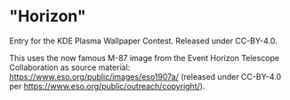 # "Horizon"

Entry for the KDE Plasma Wallpaper Contest. Released under CC-BY-4.0. 

This uses the now famous M-87 image from the Event Horizon Telescope Collaboration as source material: https://www.eso.org/public/images/eso1907a/ (released under CC-BY-4.0 per https://www.eso.org/public/outreach/copyright/).
